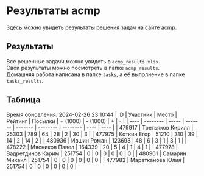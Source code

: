 # Результаты acmp
Здесь можно увидеть результаты решения задач на сайте [acmp](https://acmp.ru). 

## Результаты
Все решенные задачи можно увидеть в `acmp_results.xlsx`.   
Свои результаты можно посмотреть в папке `acmp_results`.  
Домашняя работа написана в папке `tasks`, а её выполнение в папке `tasks_results`.

## Таблица
Время обновления: 2024-02-26 23:10:44
| ID   | Участник | Место | Рейтинг | Посылки | + (1000) | - (1000) | +    | -    |
| ---- | -------- | ----- | ------- | ------- | -------- | -------- | ---- | ---- |
| 479917 | Третьяков Кирилл | 25303 | 789 | 64 | 28 | 2 | 30 | 3 |
| 477975 | Коткин Егор | 51210 | 310 | 39 | 14 | 2 | 14 | 2 |
| 480936 | Ившин Роман | 123693 | 48 | 6 | 3 | 1 | 3 | 1 |
| 478222 | Мясников Павел | 164339 | 20 | 5 | 4 | 1 | 4 | 1 |
| 477978 | Вадретдинов Карим | 251754 | 0 | 0 | 0 | 0 | 0 | 0 |
| 480961 | Самарин Михаил | 251754 | 0 | 0 | 0 | 0 | 0 | 0 |
| 477982 | Маратканова Юлия | 251754 | 0 | 0 | 0 | 0 | 0 | 0 |
